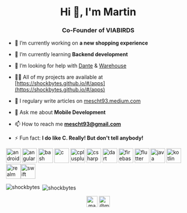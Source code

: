 <h1 align="center">Hi 👋, I'm Martin</h1>
<h3 align="center">Co-Founder of VIABIRDS</h3>

- 🔭 I’m currently working on **a new shopping experience**

- 🌱 I’m currently learning **Backend development**

- 🤝 I’m looking for help with [Dante](https://github.com/shockbytes/Dante) & [Warehouse](https://github.com/shockbytes/Warehouse)

- 👨‍💻 All of my projects are available at [https://shockbytes.github.io/#/apps](https://shockbytes.github.io/#/apps)

- 📝 I regulary write articles on [mescht93.medium.com](https://mescht93.medium.com)

- 💬 Ask me about **Mobile Development**

- 📫 How to reach me **mescht93@gmail.com**

- ⚡ Fun fact: **I do like C. Really! But don't tell anybody!**

<p align="left"><img src="https://devicons.github.io/devicon/devicon.git/icons/android/android-original-wordmark.svg" alt="android" width="40" height="40"/> <img src="https://devicons.github.io/devicon/devicon.git/icons/angularjs/angularjs-original.svg" alt="angularjs" width="40" height="40"/> <img src="https://www.vectorlogo.zone/logos/gnu_bash/gnu_bash-icon.svg" alt="bash" width="40" height="40"/> <img src="https://devicons.github.io/devicon/devicon.git/icons/c/c-original.svg" alt="c" width="40" height="40"/> <img src="https://devicons.github.io/devicon/devicon.git/icons/cplusplus/cplusplus-original.svg" alt="cplusplus" width="40" height="40"/> <img src="https://devicons.github.io/devicon/devicon.git/icons/csharp/csharp-original.svg" alt="csharp" width="40" height="40"/> <img src="https://www.vectorlogo.zone/logos/dartlang/dartlang-icon.svg" alt="dart" width="40" height="40"/> <img src="https://www.vectorlogo.zone/logos/firebase/firebase-icon.svg" alt="firebase" width="40" height="40"/> <img src="https://www.vectorlogo.zone/logos/flutterio/flutterio-icon.svg" alt="flutter" width="40" height="40"/> <img src="https://devicons.github.io/devicon/devicon.git/icons/java/java-original-wordmark.svg" alt="java" width="40" height="40"/> <img src="https://www.vectorlogo.zone/logos/kotlinlang/kotlinlang-icon.svg" alt="kotlin" width="40" height="40"/> <img src="https://raw.githubusercontent.com/bestofjs/bestofjs-webui/8665e8c267a0215f3159df28b33c365198101df5/public/logos/realm.svg" alt="realm" width="40" height="40"/><img src="https://devicons.github.io/devicon/devicon.git/icons/swift/swift-original-wordmark.svg" alt="swift" width="40" height="40"/></p><p><img align="left" src="https://github-readme-stats.vercel.app/api/top-langs/?username=shockbytes&layout=compact&hide=html" alt="shockbytes" /></p>

<p>&nbsp;<img align="center" src="https://github-readme-stats.vercel.app/api?username=shockbytes&show_icons=true" alt="shockbytes" /></p>

<p align="center">
<a href="https://linkedin.com/in/machm" target="blank"><img align="center" src="https://cdn.jsdelivr.net/npm/simple-icons@3.0.1/icons/linkedin.svg" alt="machm" height="30" width="30" /></a>
<a href="https://medium.com/@mescht93" target="blank"><img align="center" src="https://cdn.jsdelivr.net/npm/simple-icons@3.0.1/icons/medium.svg" alt="@mescht93" height="30" width="30" /></a>
</p>
